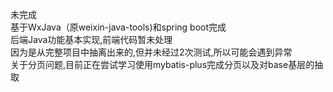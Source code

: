 未完成  
基于WxJava（原weixin-java-tools)和spring boot完成  
后端Java功能基本实现,前端代码暂未处理  
因为是从完整项目中抽离出来的,但并未经过2次测试,所以可能会遇到异常  
关于分页问题,目前正在尝试学习使用mybatis-plus完成分页以及对base基层的抽取
